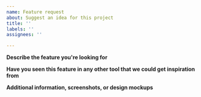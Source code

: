 ```yaml
---
name: Feature request
about: Suggest an idea for this project
title: ''
labels: ''
assignees: ''

---
```


**Describe the feature you're looking for**

**Have you seen this feature in any other tool that we could get inspiration from**

**Additional information, screenshots, or design mockups**
